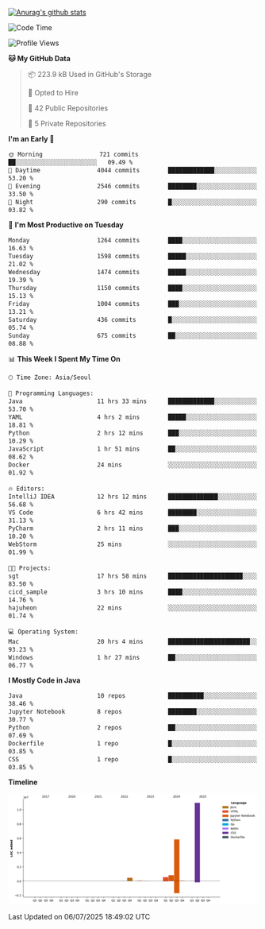 [![Anurag's github stats](https://github-readme-stats.vercel.app/api?username=hajubal)](https://github.com/anuraghazra/github-readme-stats)

<!--START_SECTION:waka-->
![Code Time](http://img.shields.io/badge/Code%20Time-574%20hrs%201%20min-blue)

![Profile Views](http://img.shields.io/badge/Profile%20Views-0-blue)

**🐱 My GitHub Data** 

> 📦 223.9 kB Used in GitHub's Storage 
 > 
> 💼 Opted to Hire
 > 
> 📜 42 Public Repositories 
 > 
> 🔑 5 Private Repositories 
 > 
**I'm an Early 🐤** 

```text
🌞 Morning                721 commits         ██░░░░░░░░░░░░░░░░░░░░░░░   09.49 % 
🌆 Daytime                4044 commits        █████████████░░░░░░░░░░░░   53.20 % 
🌃 Evening                2546 commits        ████████░░░░░░░░░░░░░░░░░   33.50 % 
🌙 Night                  290 commits         █░░░░░░░░░░░░░░░░░░░░░░░░   03.82 % 
```
📅 **I'm Most Productive on Tuesday** 

```text
Monday                   1264 commits        ████░░░░░░░░░░░░░░░░░░░░░   16.63 % 
Tuesday                  1598 commits        █████░░░░░░░░░░░░░░░░░░░░   21.02 % 
Wednesday                1474 commits        █████░░░░░░░░░░░░░░░░░░░░   19.39 % 
Thursday                 1150 commits        ████░░░░░░░░░░░░░░░░░░░░░   15.13 % 
Friday                   1004 commits        ███░░░░░░░░░░░░░░░░░░░░░░   13.21 % 
Saturday                 436 commits         █░░░░░░░░░░░░░░░░░░░░░░░░   05.74 % 
Sunday                   675 commits         ██░░░░░░░░░░░░░░░░░░░░░░░   08.88 % 
```


📊 **This Week I Spent My Time On** 

```text
🕑︎ Time Zone: Asia/Seoul

💬 Programming Languages: 
Java                     11 hrs 33 mins      █████████████░░░░░░░░░░░░   53.70 % 
YAML                     4 hrs 2 mins        █████░░░░░░░░░░░░░░░░░░░░   18.81 % 
Python                   2 hrs 12 mins       ███░░░░░░░░░░░░░░░░░░░░░░   10.29 % 
JavaScript               1 hr 51 mins        ██░░░░░░░░░░░░░░░░░░░░░░░   08.62 % 
Docker                   24 mins             ░░░░░░░░░░░░░░░░░░░░░░░░░   01.92 % 

🔥 Editors: 
IntelliJ IDEA            12 hrs 12 mins      ██████████████░░░░░░░░░░░   56.68 % 
VS Code                  6 hrs 42 mins       ████████░░░░░░░░░░░░░░░░░   31.13 % 
PyCharm                  2 hrs 11 mins       ███░░░░░░░░░░░░░░░░░░░░░░   10.20 % 
WebStorm                 25 mins             ░░░░░░░░░░░░░░░░░░░░░░░░░   01.99 % 

🐱‍💻 Projects: 
sgt                      17 hrs 58 mins      █████████████████████░░░░   83.50 % 
cicd_sample              3 hrs 10 mins       ████░░░░░░░░░░░░░░░░░░░░░   14.76 % 
hajuheon                 22 mins             ░░░░░░░░░░░░░░░░░░░░░░░░░   01.74 % 

💻 Operating System: 
Mac                      20 hrs 4 mins       ███████████████████████░░   93.23 % 
Windows                  1 hr 27 mins        ██░░░░░░░░░░░░░░░░░░░░░░░   06.77 % 
```

**I Mostly Code in Java** 

```text
Java                     10 repos            ██████████░░░░░░░░░░░░░░░   38.46 % 
Jupyter Notebook         8 repos             ████████░░░░░░░░░░░░░░░░░   30.77 % 
Python                   2 repos             ██░░░░░░░░░░░░░░░░░░░░░░░   07.69 % 
Dockerfile               1 repo              █░░░░░░░░░░░░░░░░░░░░░░░░   03.85 % 
CSS                      1 repo              █░░░░░░░░░░░░░░░░░░░░░░░░   03.85 % 
```



**Timeline**

![Lines of Code chart](https://raw.githubusercontent.com/hajubal/hajubal/main/assets/bar_graph.png)


 Last Updated on 06/07/2025 18:49:02 UTC
<!--END_SECTION:waka-->